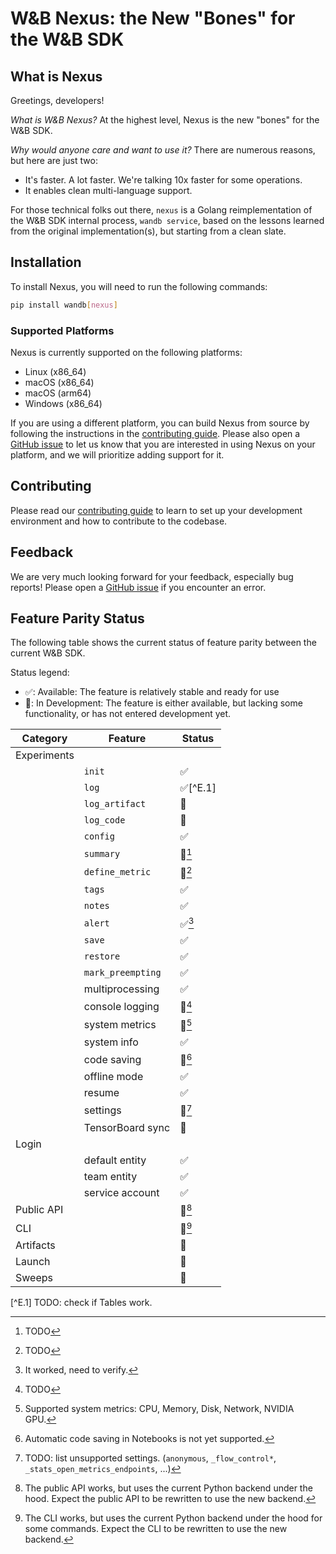 # W&B Nexus: the New "Bones" for the W&B SDK

## What is Nexus

Greetings, developers!

*What is W&B Nexus?* At the highest level, Nexus is the new "bones" for the W&B SDK.

*Why would anyone care and want to use it?* There are numerous reasons, but here are just two:
- It's faster. A lot faster. We're talking 10x faster for some operations.
- It enables clean multi-language support.

For those technical folks out there, `nexus` is a Golang reimplementation of the W&B SDK
internal process, `wandb service`, based on the lessons learned from the original implementation(s),
but starting from a clean slate.

## Installation

To install Nexus, you will need to run the following commands:

```bash
pip install wandb[nexus]
```

### Supported Platforms

Nexus is currently supported on the following platforms:

- Linux (x86_64)
- macOS (x86_64)
- macOS (arm64)
- Windows (x86_64)

If you are using a different platform, you can build Nexus from source by following the
instructions in the [contributing guide](docs/contributing.md#installing-nexus).
Please also open a [GitHub issue](https://github.com/wandb/wandb/issues/new/choose)
to let us know that you are interested in using Nexus on
your platform, and we will prioritize adding support for it.

## Contributing

Please read our [contributing guide](docs/contributing.md) to learn to set up
your development environment and how to contribute to the codebase.

## Feedback
We are very much looking forward for your feedback, especially bug reports!
Please open a [GitHub issue](https://github.com/wandb/wandb/issues/new/choose)
if you encounter an error.

## Feature Parity Status

The following table shows the current status of feature parity between the current W&B SDK.

Status legend:
- ✅: Available: The feature is relatively stable and ready for use
- 🚧: In Development: The feature is either available, but lacking some functionality,
or has not entered development yet.

| Category    | Feature           | Status     |
|-------------|-------------------|------------|
| Experiments |                   |            |
|             | `init`            | ✅          |
|             | `log`             | ✅[^E.1]    |
|             | `log_artifact`    | 🚧         |
|             | `log_code`        | 🚧         |
|             | `config`          | ✅          |
|             | `summary`         | 🚧[^R.1]   |
|             | `define_metric`   | 🚧[^R.2]   |
|             | `tags`            | ✅          |
|             | `notes`           | ✅          |
|             | `alert`           | ✅[^R.6]    |
|             | `save`            | ✅          |
|             | `restore`         | ✅          |
|             | `mark_preempting` | ✅          |
|             | multiprocessing   | ✅          |
|             | console logging   | 🚧[^R.3]   |
|             | system metrics    | 🚧[^R.4]   |
|             | system info       | ✅          |
|             | code saving       | 🚧[^R.5]   |
|             | offline mode      | ✅          |
|             | resume            | ✅          |
|             | settings          | 🚧[^R.7]   |
|             | TensorBoard sync  | 🚧         |
| Login       |                   |            |
|             | default entity    | ✅          |
|             | team entity       | ✅          |
|             | service account   | ✅          |
| Public API  |                   | 🚧[^PA.1]  |
| CLI         |                   | 🚧[^CLI.1] |
| Artifacts   |                   | 🚧         |
| Launch      |                   | 🚧         |
| Sweeps      |                   | 🚧         |

[^E.1] TODO: check if Tables work.
[^R.1]: TODO
[^R.2]: TODO
[^R.3]: TODO
[^R.4]: Supported system metrics: CPU, Memory, Disk, Network, NVIDIA GPU.
[^R.5]: Automatic code saving in Notebooks is not yet supported.
[^R.6]: It worked, need to verify.
[^R.7]: TODO: list unsupported settings.
    (`anonymous`, `_flow_control*`, `_stats_open_metrics_endpoints`, ...)
[^PA.1]: The public API works, but uses the current Python backend under the hood.
    Expect the public API to be rewritten to use the new backend.
[^CLI.1]: The CLI works, but uses the current Python backend under the hood for some
    commands. Expect the CLI to be rewritten to use the new backend.
